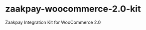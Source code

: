 zaakpay-woocommerce-2.0-kit
===========================

Zaakpay Integration Kit for WooCommerce 2.0
